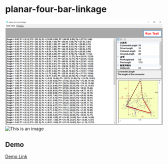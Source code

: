 # planar-four-bar-linkage
![This is an image](https://github.com/b06608062/planar-four-bar-linkage/blob/master/demo_image/%E8%9E%A2%E5%B9%95%E6%93%B7%E5%8F%96%E7%95%AB%E9%9D%A2%202022-04-25%20213017.png)
![This is an image]()

## Demo
[Demo Link](https://youtu.be/daJSUxrwhhk)
